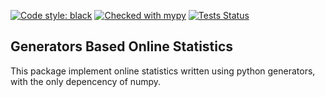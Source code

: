 [![Code style: black](https://img.shields.io/badge/code%20style-black-000000.svg)](https://github.com/psf/black)
[![Checked with mypy](http://www.mypy-lang.org/static/mypy_badge.svg)](http://mypy-lang.org/)
[![Tests Status](./reports/coverage/coverage-badge.svg?dummy=8484744)](./reports/junit/report.html)

## Generators Based Online Statistics

This package implement online statistics written using python generators,
with the only depencency of numpy.